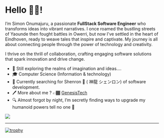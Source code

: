 # Hello 👋🏾!

I’m Simon Onumajuru, a passionate **FullStack Software Engineer** who transforms ideas into vibrant narratives. I once roamed the bustling streets of Yaounde then fought battles in Owerri, but now I’ve settled in the heart of Eindhoven, ready to weave tales that inspire and captivate. My journey is all about connecting people through the power of technology and creativity.

I thrive on the thrill of collaboration, crafting engaging software solutions that spark innovation and drive change.

- 🌟 Still exploring the realms of imagination and ideas....
- 🎓 Computer Science (Information & technology)
- 🌱 Currently searching for Shenron 🐉 ( 神龍 シェンロン) of software development.
- 🖊️ More about me ? 👉🏾  [GenesisTech](http://genesistech.nl)
- 🔍 Almost forgot by night, I’m secretly finding ways to upgrade my humanoid powers tell no one 🙊

![](https://komarev.com/ghpvc/?username=Sonumajuru&abbreviated=true)

---

[![trophy](https://github-profile-trophy.vercel.app/?username=Sonumajuru)](https://github.com/ryo-ma/github-profile-trophy)
